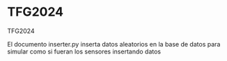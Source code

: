 # TFG2024
TFG2024


El documento inserter.py inserta datos aleatorios en la base de datos para simular como si fueran los sensores insertando datos